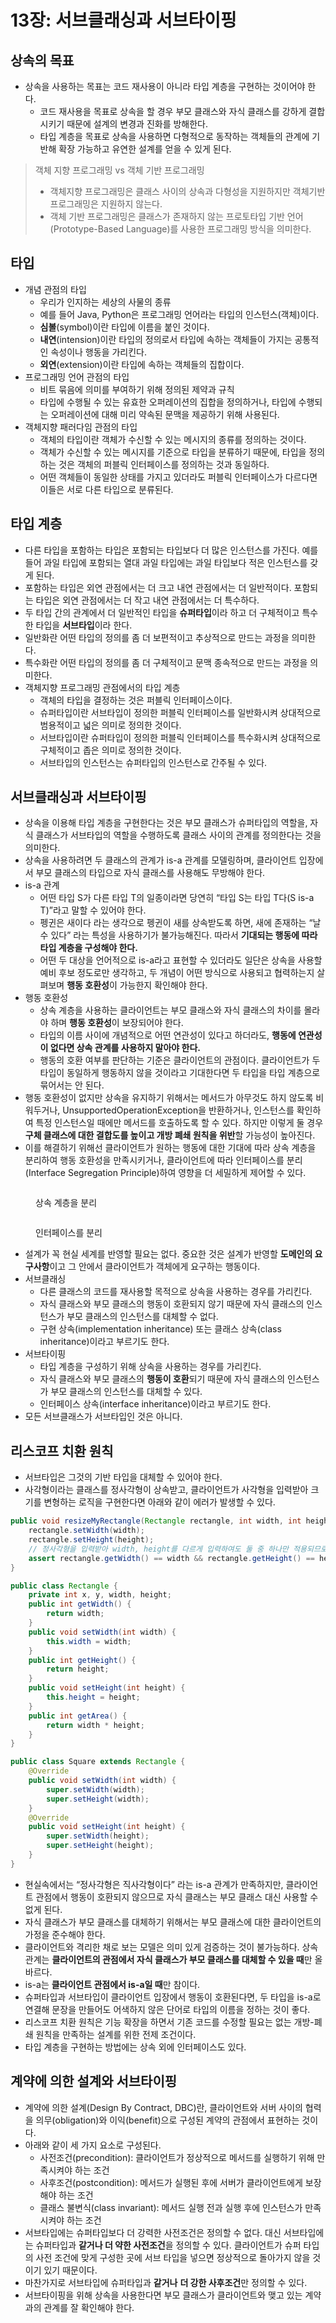 # 13장: 서브클래싱과 서브타이핑

## 상속의 목표

* 상속을 사용하는 목표는 코드 재사용이 아니라 타입 계층을 구현하는 것이어야 한다.
  * 코드 재사용을 목표로 상속을 할 경우 부모 클래스와 자식 클래스를 강하게 결합시키기 때문에 설계의 변경과 진화를 방해한다.
  * 타입 계층을 목표로 상속을 사용하면 다형적으로 동작하는 객체들의 관계에 기반해 확장 가능하고 유연한 설계를 얻을 수 있게 된다.

> 객체 지향 프로그래밍 vs 객체 기반 프로그래밍
>
> * 객체지향 프로그래밍은 클래스 사이의 상속과 다형성을 지원하지만 객체기반 프로그래밍은 지원하지 않는다.
> * 객체 기반 프로그래밍은 클래스가 존재하지 않는 프로토타입 기반 언어(Prototype-Based Language)를 사용한 프로그래밍 방식을 의미한다.

## 타입

* 개념 관점의 타입
  * 우리가 인지하는 세상의 사물의 종류
  * 예를 들어 Java, Python은 프로그래밍 언어라는 타입의 인스턴스(객체)이다.
  * **심볼**(symbol)이란 타입에 이름을 붙인 것이다.
  * **내연**(intension)이란 타입의 정의로서 타입에 속하는 객체들이 가지는 공통적인 속성이나 행동을 가리킨다.
  * **외연**(extension)이란 타입에 속하는 객체들의 집합이다.
* 프로그래밍 언어 관점의 타입
  * 비트 묶음에 의미를 부여하기 위해 정의된 제약과 규칙
  * 타입에 수행될 수 있는 유효한 오퍼레이션의 집합을 정의하거나, 타입에 수행되는 오퍼레이션에 대해 미리 약속된 문맥을 제공하기 위해 사용된다.
* 객체지향 패러다임 관점의 타입
  * 객체의 타입이란 객체가 수신할 수 있는 메시지의 종류를 정의하는 것이다.
  * 객체가 수신할 수 있는 메시지를 기준으로 타입을 분류하기 때문에, 타입을 정의하는 것은 객체의 퍼블릭 인터페이스를 정의하는 것과 동일하다.
  * 어떤 객체들이 동일한 상태를 가지고 있더라도 퍼블릭 인터페이스가 다르다면 이들은 서로 다른 타입으로 분류된다.

## 타입 계층

* 다른 타입을 포함하는 타입은 포함되는 타입보다 더 많은 인스턴스를 가진다. 예를 들어 과일 타입에 포함되는 열대 과일 타입에는 과일 타입보다 적은 인스턴스를 갖게 된다.
* 포함하는 타입은 외연 관점에서는 더 크고 내연 관점에서는 더 일반적이다. 포함되는 타입은 외연 관점에서는 더 작고 내연 관점에서는 더 특수하다.
* 두 타입 간의 관계에서 더 일반적인 타입을 **슈퍼타입**이라 하고 더 구체적이고 특수한 타입을 **서브타입**이라 한다.
* 일반화란 어떤 타입의 정의를 좀 더 보편적이고 추상적으로 만드는 과정을 의미한다.
* 특수화란 어떤 타입의 정의를 좀 더 구체적이고 문맥 종속적으로 만드는 과정을 의미한다.
* 객체지향 프로그래밍 관점에서의 타입 계층
  * 객체의 타입을 결정하는 것은 퍼블릭 인터페이스이다.
  * 슈퍼타입이란 서브타입이 정의한 퍼블릭 인터페이스를 일반화시켜 상대적으로 범용적이고 넓은 의미로 정의한 것이다.
  * 서브타입이란 슈퍼타입이 정의한 퍼블릭 인터페이스를 특수화시켜 상대적으로 구체적이고 좁은 의미로 정의한 것이다.
  * 서브타입의 인스턴스는 슈퍼타입의 인스턴스로 간주될 수 있다.

## 서브클래싱과 서브타이핑

* 상속을 이용해 타입 계층을 구현한다는 것은 부모 클래스가 슈퍼타입의 역할을, 자식 클래스가 서브타입의 역할을 수행하도록 클래스 사이의 관계를 정의한다는 것을 의미한다.
* 상속을 사용하려면 두 클래스의 관계가 is-a 관계를 모델링하며, 클라이언트 입장에서 부모 클래스의 타입으로 자식 클래스를 사용해도 무방해야 한다.
* is-a 관계
  * 어떤 타입 S가 다른 타입 T의 일종이라면 당연히 “타입 S는 타입 T다(S is-a T)”라고 말할 수 있어야 한다.
  * 펭귄은 새이다 라는 생각으로 펭귄이 새를 상속받도록 하면, 새에 존재하는 “날 수 있다” 라는 특성을 사용하기가 불가능해진다. 따라서 **기대되는 행동에 따라 타입 계층을 구성해야 한다.**
  * 어떤 두 대상을 언어적으로 is-a라고 표현할 수 있더라도 일단은 상속을 사용할 예비 후보 정도로만 생각하고, 두 개념이 어떤 방식으로 사용되고 협력하는지 살펴보며 **행동 호환성**이 가능한지 확인해야 한다.
* 행동 호환성
  * 상속 계층을 사용하는 클라이언트는 부모 클래스와 자식 클래스의 차이를 몰라야 하며 **행동 호환성**이 보장되어야 한다.
  * 타입의 이름 사이에 개념적으로 어떤 연관성이 있다고 하더라도, **행동에 연관성이 없다면 상속 관계를 사용하지 말아야 한다.**
  * 행동의 호환 여부를 판단하는 기준은 클라이언트의 관점이다. 클라이언트가 두 타입이 동일하게 행동하지 않을 것이라고 기대한다면 두 타입을 타입 계층으로 묶어서는 안 된다.
* 행동 호환성이 없지만 상속을 유지하기 위해서는 메서드가 아무것도 하지 않도록 비워두거나, UnsupportedOperationException을 반환하거나, 인스턴스를 확인하여 특정 인스턴스일 때에만 메서드를 호출하도록 할 수 있다. 하지만 이렇게 둘 경우 **구체 클래스에 대한 결합도를 높이고 개방 폐쇄 원칙을 위반**할 가능성이 높아진다.
* 이를 해결하기 위해선 클라이언트가 원하는 행동에 대한 기대에 따라 상속 계층을 분리하여 행동 호환성을 만족시키거나, 클라이언트에 따라 인터페이스를 분리(Interface Segregation Principle)하여 영향을 더 세밀하게 제어할 수 있다.

<figure><img src="../../.gitbook/assets/image (67).png" alt=""><figcaption><p>상속 계층을 분리</p></figcaption></figure>

<figure><img src="../../.gitbook/assets/image (68).png" alt=""><figcaption><p>인터페이스를 분리</p></figcaption></figure>

* 설계가 꼭 현실 세계를 반영할 필요는 없다. 중요한 것은 설계가 반영할 **도메인의 요구사항**이고 그 안에서 클라이언트가 객체에게 요구하는 행동이다.
* 서브클래싱
  * 다른 클래스의 코드를 재사용할 목적으로 상속을 사용하는 경우를 가리킨다.
  * 자식 클래스와 부모 클래스의 행동이 호환되지 않기 때문에 자식 클래스의 인스턴스가 부모 클래스의 인스턴스를 대체할 수 없다.
  * 구현 상속(implementation inheritance) 또는 클래스 상속(class inheritance)이라고 부르기도 한다.
* 서브타이핑
  * 타입 계층을 구성하기 위해 상속을 사용하는 경우를 가리킨다.
  * 자식 클래스와 부모 클래스의 **행동이 호환**되기 때문에 자식 클래스의 인스턴스가 부모 클래스의 인스턴스를 대체할 수 있다.
  * 인터페이스 상속(interface inheritance)이라고 부르기도 한다.
* 모든 서브클래스가 서브타입인 것은 아니다.

## 리스코프 치환 원칙

* 서브타입은 그것의 기반 타입을 대체할 수 있어야 한다.
* 사각형이라는 클래스를 정사각형이 상속받고, 클라이언트가 사각형을 입력받아 크기를 변형하는 로직을 구현한다면 아래와 같이 에러가 발생할 수 있다.

```java
public void resizeMyRectangle(Rectangle rectangle, int width, int height) {
	rectangle.setWidth(width);
	rectangle.setHeight(height);
	// 정사각형을 입력받아 width, height를 다르게 입력하여도 둘 중 하나만 적용되므로 Error 발생!
	assert rectangle.getWidth() == width && rectangle.getHeight() == height;
} 

public class Rectangle {
	private int x, y, width, height;
	public int getWidth() {
		return width;
	}
	public void setWidth(int width) {
		this.width = width;
	}
	public int getHeight() {
		return height;
	}
	public void setHeight(int height) {
		this.height = height;
	}
	public int getArea() {
		return width * height;
	}
}

public class Square extends Rectangle {
	@Override
	public void setWidth(int width) {
		super.setWidth(width);
		super.setHeight(width);
	}
	@Override
	public void setHeight(int height) {
		super.setWidth(height);
		super.setHeight(height);
	}
}
```

* 현실속에서는 “정사각형은 직사각형이다” 라는 is-a 관계가 만족하지만, 클라이언트 관점에서 행동이 호환되지 않으므로 자식 클래스는 부모 클래스 대신 사용할 수 없게 된다.
* 자식 클래스가 부모 클래스를 대체하기 위해서는 부모 클래스에 대한 클라이언트의 가정을 준수해야 한다.
* 클라이언트와 격리한 채로 보는 모델은 의미 있게 검증하는 것이 불가능하다. 상속 관계는 **클라이언트의 관점에서 자식 클래스가 부모 클래스를 대체할 수 있을 때**만 올바르다.
* is-a는 **클라이언트 관점에서 is-a일 때**만 참이다.
* 슈퍼타입과 서브타입이 클라이언트 입장에서 행동이 호환된다면, 두 타입을 is-a로 연결해 문장을 만들어도 어색하지 않은 단어로 타입의 이름을 정하는 것이 좋다.
* 리스코프 치환 원칙은 기능 확장을 하면서 기존 코드를 수정할 필요는 없는 개방-폐쇄 원칙을 만족하는 설계를 위한 전제 조건이다.
* 타입 계층을 구현하는 방법에는 상속 외에 인터페이스도 있다.

## 계약에 의한 설계와 서브타이핑

* 계약에 의한 설계(Design By Contract, DBC)란, 클라이언트와 서버 사이의 협력을 의무(obligation)와 이익(benefit)으로 구성된 계약의 관점에서 표현하는 것이다.
* 아래와 같이 세 가지 요소로 구성된다.
  * 사전조건(precondition): 클라이언트가 정상적으로 메서드를 실행하기 위해 만족시켜야 하는 조건
  * 사후조건(postcondition): 메서드가 실행된 후에 서버가 클라이언트에게 보장해야 하는 조건
  * 클래스 불변식(class invariant): 메서드 실행 전과 실행 후에 인스턴스가 만족시켜야 하는 조건
* 서브타입에는 슈퍼타입보다 더 강력한 사전조건은 정의할 수 없다. 대신 서브타입에는 슈퍼타입과 **같거나 더 약한 사전조건**을 정의할 수 있다. 클라이언트가 슈퍼 타입의 사전 조건에 맞게 구성한 곳에 서브 타입을 넣으면 정상적으로 돌아가지 않을 것이기 있기 때문이다.
* 마찬가지로 서브타입에 슈퍼타입과 **같거나** **더 강한 사후조건**만 정의할 수 있다.
* 서브타이핑을 위해 상속을 사용한다면 부모 클래스가 클라이언트와 맺고 있는 계약과의 관계를 잘 확인해야 한다.
